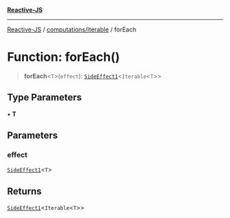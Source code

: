 [**Reactive-JS**](../../../README.md)

***

[Reactive-JS](../../../README.md) / [computations/Iterable](../README.md) / forEach

# Function: forEach()

> **forEach**\<`T`\>(`effect`): [`SideEffect1`](../../../functions/type-aliases/SideEffect1.md)\<`Iterable`\<`T`\>\>

## Type Parameters

• **T**

## Parameters

### effect

[`SideEffect1`](../../../functions/type-aliases/SideEffect1.md)\<`T`\>

## Returns

[`SideEffect1`](../../../functions/type-aliases/SideEffect1.md)\<`Iterable`\<`T`\>\>
